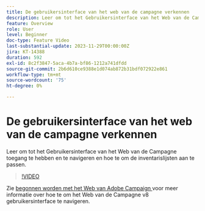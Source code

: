 ```yaml
---
title: De gebruikersinterface van het web van de campagne verkennen
description: Leer om tot het Gebruikersinterface van het Web van de Campagne toegang te hebben en te navigeren en hoe te om de inventarislijsten aan te passen. Ontdek de door AI aangedreven Knowledge Assistant.
feature: Overview
role: User
level: Beginner
doc-type: Feature Video
last-substantial-update: 2023-11-29T00:00:00Z
jira: KT-14388
duration: 592
exl-id: 8c2f3847-5aca-4b7a-bf86-1212a741dfdd
source-git-commit: 2b6d610ce9388e1d074ab872b31bdf072922e861
workflow-type: tm+mt
source-wordcount: '75'
ht-degree: 0%

---
```


# De gebruikersinterface van het web van de campagne verkennen

Leer om tot het Gebruikersinterface van het Web van de Campagne toegang te hebben en te navigeren en hoe te om de inventarislijsten aan te passen.

>[!VIDEO](https://video.tv.adobe.com/v/3427278/?learn=on)

Zie [ begonnen worden met het Web van Adobe Campaign ](https://experienceleague.adobe.com/docs/campaign-web/v8/start/get-started.html) voor meer informatie over hoe te om het Web van de Campagne v8 gebruikersinterface te navigeren.
